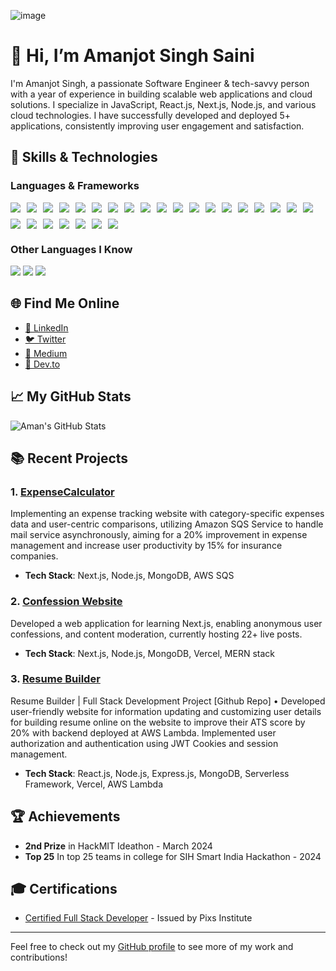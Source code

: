 ![image](https://github.com/user-attachments/assets/0ffde15d-7bbf-4f98-928e-35dcf3a5b866)

# 👋 Hi, I’m Amanjot Singh Saini

I'm Amanjot Singh, a passionate Software Engineer & tech-savvy person with a year of experience in building scalable web applications and cloud solutions. I specialize in JavaScript, React.js, Next.js, Node.js, and various cloud technologies. I have successfully developed and deployed 5+ applications, consistently improving user engagement and satisfaction.

## 🚀 Skills & Technologies

### Languages & Frameworks
<div style="display: flex; flex-wrap: wrap; gap: 10px;">
<img src="https://img.shields.io/badge/-JavaScript-eed718?style=flat&logo=javascript&logoColor=ffffff"> 
<img src="https://img.shields.io/badge/-React-000000?style=flat&logo=react&logoColor=00c8ff">
<img src="https://img.shields.io/badge/-Next.js-000000?style=flat&logo=next.js&logoColor=white">
<img src="https://img.shields.io/badge/-React%20Native-61DAFB?style=flat&logo=react&logoColor=black">
<img src="https://img.shields.io/badge/-Node.js-3C873A?style=flat&logo=node.js&logoColor=white">
<img src="https://img.shields.io/badge/-Express.js-787878?style=flat&logo=express&logoColor=white">
<img src="https://img.shields.io/badge/-REST%20API-4A90E2?style=flat&logo=rest&logoColor=white">
<img src="https://img.shields.io/badge/-MongoDB-47A248?style=flat&logo=mongodb&logoColor=white">
<img src="https://img.shields.io/badge/-Redis-DC382D?style=flat&logo=redis&logoColor=white">
<img src="http://img.shields.io/badge/-Git-F1502F?style=flat&logo=git&logoColor=FFFFFF">
<img src="http://img.shields.io/badge/-Github-000000?style=flat&logo=github&logoColor=FFFFFF">
<img src="http://img.shields.io/badge/-VS%20Code-007ACC?style=flat&logo=visual%20studio%20code&logoColor=white">
<img src="http://img.shields.io/badge/-Vercel-black?style=flat&logo=vercel&logoColor=white">
<img src="https://img.shields.io/badge/-AWS-232F3E?style=flat&logo=amazon-aws&logoColor=white">
<img src="http://img.shields.io/badge/-HTML5-E34F26?style=flat&logo=html5&logoColor=white"> 
<img src="http://img.shields.io/badge/-CSS3-1572B6?style=flat&logo=css3&logoColor=white">
<img src="https://img.shields.io/badge/-Tailwind%20CSS-38B2AC?style=flat&logo=tailwind-css&logoColor=white">
<img src="https://img.shields.io/badge/-Bootstrap-563D7C?style=flat&logo=bootstrap&logoColor=white">
<img src="https://img.shields.io/badge/-Sass-CC6699?style=flat&logo=sass&logoColor=ffffff">
<img src="https://img.shields.io/badge/-Cloudinary-3448C5?style=flat&logo=cloudinary&logoColor=white">
<img src="https://img.shields.io/badge/-C++-00599C?style=flat&logo=c%2B%2B&logoColor=white">
<img src="https://img.shields.io/badge/-MERN%20Stack-4DB33D?style=flat&logo=mongodb&logoColor=white">
<img src="https://img.shields.io/badge/-Redux-764ABC?style=flat&logo=redux&logoColor=white">
<img src="https://img.shields.io/badge/-Docker-2496ED?style=flat&logo=docker&logoColor=white">
<img src="https://img.shields.io/badge/-Microservices-FF6C37?style=flat&logo=microservices&logoColor=white">
<img src="https://img.shields.io/badge/-RabbitMQ-FF6600?style=flat&logo=rabbitmq&logoColor=white">
</div>

### Other Languages I Know
<img src="https://img.shields.io/badge/-C%20&%20C++-659ad2?style=flat&logo=c%2B%2B&logoColor=ffffff"> <img src="https://img.shields.io/badge/-Java-007396?style=flat&logo=java&logoColor=white"> <img src="https://img.shields.io/badge/python-3670A0?style=for-the-badge&logo=python&logoColor=ffdd54">

## 🌐 Find Me Online
- [💼 LinkedIn](https://in.linkedin.com/in/amanjot-saini)
- [🐦 Twitter](https://x.com/AmanjotSaini_)
- [📖 Medium](https://medium.com/@amanjotsingh0908)
- [📖 Dev.to](https://dev.to/amanjotsingh)

## 📈 My GitHub Stats

![Aman's GitHub Stats](https://github-readme-stats.vercel.app/api?username=AmanjotSingh0908&show_icons=true&hide_title=true&hide=prs&count_private=true&hide_border=true&theme=radical)

## 📚 Recent Projects

### 1. [ExpenseCalculator](https://github.com/AmanjotSingh0908/expense-calculator)
Implementing an expense tracking website with category-specific expenses data and user-centric 
comparisons, utilizing Amazon SQS Service to handle mail service asynchronously, aiming for a 20% 
improvement in expense management and increase user productivity by 15% for insurance 
companies.
- **Tech Stack**: Next.js, Node.js, MongoDB, AWS SQS

### 2. [Confession Website](https://confession-mitwpu.vercel.app/)
Developed a web application for learning Next.js, enabling anonymous user confessions, and 
content moderation, currently hosting 22+ live posts.

- **Tech Stack**: Next.js, Node.js, MongoDB, Vercel, MERN stack 

### 3. [Resume Builder](https://github.com/AmanjotSingh0908/CVBuilder)
Resume Builder | Full Stack Development Project [Github Repo]
• Developed user-friendly website for information updating and customizing user details for building 
resume online on the website to improve their ATS score by 20% with backend deployed at AWS 
Lambda. Implemented user authorization and authentication using JWT Cookies and session
management.

- **Tech Stack**: React.js, Node.js, Express.js, MongoDB, Serverless Framework, Vercel, AWS Lambda


## 🏆 Achievements

- **2nd Prize** in HackMIT Ideathon - March 2024
- **Top 25** In top 25 teams in college for SIH Smart India Hackathon - 2024

## 🎓 Certifications

- [Certified Full Stack Developer](#) - Issued by Pixs Institute

---

Feel free to check out my [GitHub profile](https://github.com/AmanjotSingh0908) to see more of my work and contributions!
